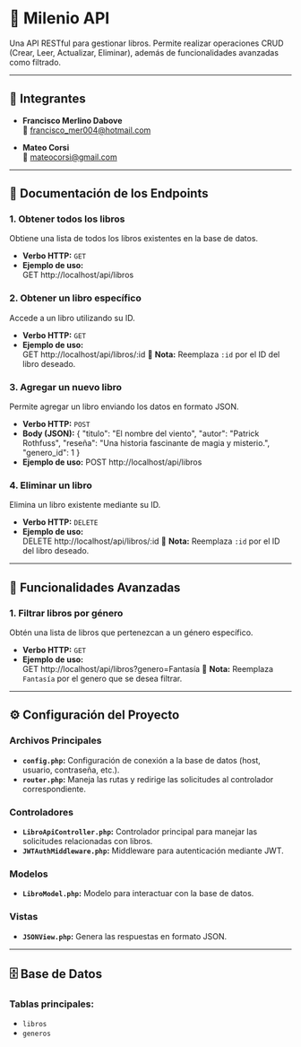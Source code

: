 # 📖 **Milenio API**

Una API RESTful para gestionar libros. Permite realizar operaciones CRUD (Crear, Leer, Actualizar, Eliminar), además de funcionalidades avanzadas como filtrado.

---

## 👥 **Integrantes**
- **Francisco Merlino Dabove**  
  📧 [francisco_mer004@hotmail.com](mailto:francisco_mer004@hotmail.com)

- **Mateo Corsi**  
  📧 [mateocorsi@gmail.com](mailto:mateocorsi@gmail.com)

---

## 📄 **Documentación de los Endpoints**

### **1. Obtener todos los libros**
Obtiene una lista de todos los libros existentes en la base de datos.

- **Verbo HTTP:** `GET`  
- **Ejemplo de uso:**  
GET http://localhost/api/libros

### **2. Obtener un libro específico**
Accede a un libro utilizando su ID.

- **Verbo HTTP:** `GET`  
- **Ejemplo de uso:**  
GET http://localhost/api/libros/:id
📝 **Nota:** Reemplaza `:id` por el ID del libro deseado.

### **3. Agregar un nuevo libro**
Permite agregar un libro enviando los datos en formato JSON.

- **Verbo HTTP:** `POST`  
- **Body (JSON):**
{
  "titulo": "El nombre del viento",
  "autor": "Patrick Rothfuss",
  "reseña": "Una historia fascinante de magia y misterio.",
  "genero_id": 1
}
- **Ejemplo de uso:** 
POST http://localhost/api/libros

### **4. Eliminar un libro**
Elimina un libro existente mediante su ID.

- **Verbo HTTP:** `DELETE`  
- **Ejemplo de uso:**  
DELETE http://localhost/api/libros/:id
📝 **Nota:** Reemplaza `:id` por el ID del libro deseado.

---


## 🚀 **Funcionalidades Avanzadas**

### **1. Filtrar libros por género**
Obtén una lista de libros que pertenezcan a un género específico.

- **Verbo HTTP:** `GET`  
- **Ejemplo de uso:**  
GET http://localhost/api/libros?genero=Fantasía
📝 **Nota:** Reemplaza `Fantasía` por el genero que se desea filtrar.

---

## ⚙️ **Configuración del Proyecto**

### **Archivos Principales**
- **`config.php`:** Configuración de conexión a la base de datos (host, usuario, contraseña, etc.).  
- **`router.php`:** Maneja las rutas y redirige las solicitudes al controlador correspondiente.

### **Controladores**
- **`LibroApiController.php`:** Controlador principal para manejar las solicitudes relacionadas con libros.  
- **`JWTAuthMiddleware.php`:** Middleware para autenticación mediante JWT.

### **Modelos**
- **`LibroModel.php`:** Modelo para interactuar con la base de datos.

### **Vistas**
- **`JSONView.php`:** Genera las respuestas en formato JSON.

---

## 🗄️ **Base de Datos**
### **Tablas principales:**
- `libros`  
- `generos`
